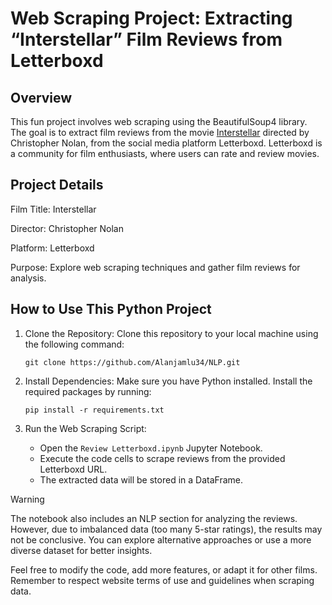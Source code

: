 # Web Scraping Project: Extracting “Interstellar” Film Reviews from Letterboxd
## Overview
This fun project involves web scraping using the BeautifulSoup4 library. The goal is to extract film reviews from the movie [Interstellar](https://letterboxd.com/film/interstellar/reviews/) directed by Christopher Nolan, from the social media platform Letterboxd. Letterboxd is a community for film enthusiasts, where users can rate and review movies.

## Project Details
Film Title: Interstellar

Director: Christopher Nolan

Platform: Letterboxd

Purpose: Explore web scraping techniques and gather film reviews for analysis.
## How to Use This Python Project
1. Clone the Repository:
    Clone this repository to your local machine using the following command:

    ```
    git clone https://github.com/Alanjamlu34/NLP.git
    ```


2. Install Dependencies:
    Make sure you have Python installed.
    Install the required packages by running:
    ```
    pip install -r requirements.txt
    ```

3. Run the Web Scraping Script:
    - Open the `Review Letterboxd.ipynb` Jupyter Notebook.
    - Execute the code cells to scrape reviews from the provided Letterboxd URL.
    - The extracted data will be stored in a DataFrame.

> [!WARNING]
> The notebook also includes an NLP section for analyzing the reviews. However, due to imbalanced data (too many 5-star ratings), the results may not be conclusive. You can explore alternative approaches or use a more diverse dataset for better insights.

Feel free to modify the code, add more features, or adapt it for other films.
Remember to respect website terms of use and guidelines when scraping data.
